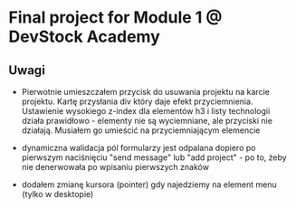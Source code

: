 # Final project for Module 1 @ DevStock Academy

## Uwagi

- Pierwotnie umieszczałem przycisk do usuwania projektu na karcie projektu. Kartę przysłania div który daje efekt przyciemnienia. Ustawienie wysokiego z-index dla elementów h3 i listy technologii działa prawidłowo - elementy nie są wyciemniane, ale przyciski nie działają. Musiałem go umieścić na przyciemniającym elemencie

- dynamiczna walidacja pól formularzy jest odpalana dopiero po pierwszym naciśnięciu "send message" lub "add project" - po to, żeby nie denerwowała po wpisaniu pierwszych znaków

- dodałem zmianę kursora (pointer) gdy najedziemy na element menu (tylko w desktopie)
